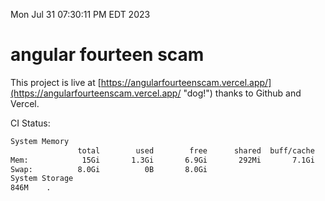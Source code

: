 Mon Jul 31 07:30:11 PM EDT 2023

# angular fourteen scam


This project is live at [https://angularfourteenscam.vercel.app/](https://angularfourteenscam.vercel.app/ "dog!") thanks to Github and Vercel.

CI Status: 

```bash
System Memory
               total        used        free      shared  buff/cache   available
Mem:            15Gi       1.3Gi       6.9Gi       292Mi       7.1Gi        13Gi
Swap:          8.0Gi          0B       8.0Gi
System Storage
846M	.
```
```bash
